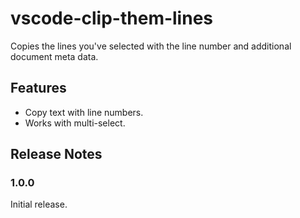 # vscode-clip-them-lines

Copies the lines you've selected with the line number and additional document meta data.

## Features

* Copy text with line numbers.
* Works with multi-select.

## Release Notes

### 1.0.0

Initial release.
